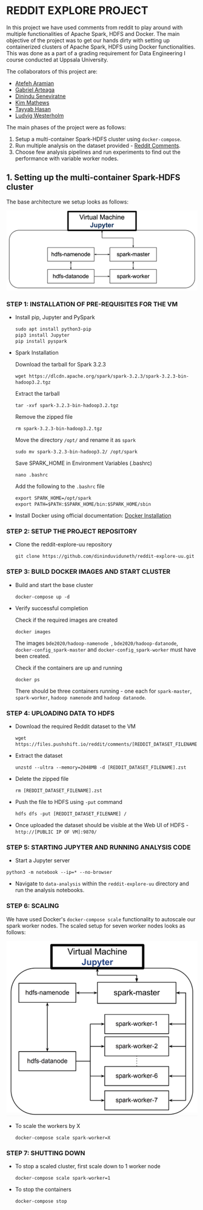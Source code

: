 # REDDIT EXPLORE PROJECT
In this project we have used comments from reddit to play around with multiple functionalities of Apache Spark, HDFS and Docker. The main objective of the project was to get our hands dirty with setting up containerized clusters of Apache Spark, HDFS using Docker functionalities. This was done as a part of a grading requirement for Data Engineering I course conducted at Uppsala University.

The collaborators of this project are:

* [Atefeh Aramian](https://github.com/atefeharemian "Atefeh Aramian")
* [Gabriel Arteaga](https://github.com/Gabriel-Arteaga "Gabriel Arteaga")
* [Dinindu Seneviratne](https://github.com/dininduviduneth "Dinindu Seneviratne")
* [Kim Mathews](https://github.com/kimkmathews "Kim Mathews")
* [Tayyab Hasan](https://github.com/TayyabHasan "Tayyab Hasan")
* [Ludvig Westerholm](https://github.com/neddul "Ludvig Westerholm")

The main phases of the project were as follows:

1. Setup a multi-container Spark-HDFS cluster using `docker-compose`.
2. Run multiple analysis on the dataset provided - [Reddit Comments](https://files.pushshift.io/reddit/comments/ "Reddict comments").
3. Choose few analysis pipelines and run experiments to find out the performance with variable worker nodes.

## 1. Setting up the multi-container Spark-HDFS cluster

The base architecture we setup looks as follows:

![Base Architecture](images/base-cluster.png)

### STEP 1: INSTALLATION OF PRE-REQUISITES FOR THE VM

* Install pip, Jupyter and PySpark

    ```
    sudo apt install python3-pip
    pip3 install Jupyter
    pip install pyspark
    ```

* Spark Installation

    Download the tarball for Spark 3.2.3
    ```
    wget https://dlcdn.apache.org/spark/spark-3.2.3/spark-3.2.3-bin-hadoop3.2.tgz
    ```
    Extract the tarball
    ```
    tar -xvf spark-3.2.3-bin-hadoop3.2.tgz
    ```
    Remove the zipped file
    ```
    rm spark-3.2.3-bin-hadoop3.2.tgz
    ```
    Move the directory `/opt/` and rename it as `spark`
    ```
    sudo mv spark-3.2.3-bin-hadoop3.2/ /opt/spark
    ```
    Save SPARK_HOME in Environment Variables (.bashrc)
    ```
    nano .bashrc
    ```
    Add the following to the `.bashrc` file
    ```
    export SPARK_HOME=/opt/spark
    export PATH=$PATH:$SPARK_HOME/bin:$SPARK_HOME/sbin
    ```

* Install Docker using official documentation: [Docker Installation](https://docs.docker.com/engine/install/ubuntu/ "Docker Installation")

### STEP 2: SETUP THE PROJECT REPOSITORY

* Clone the reddit-explore-uu repository

    ```
    git clone https://github.com/dininduviduneth/reddit-explore-uu.git
    ```

### STEP 3: BUILD DOCKER IMAGES AND START CLUSTER

* Build and start the base cluster

    ```
    docker-compose up -d
    ```
* Verify successful completion
    
    Check if the required images are created
    ```
    docker images
    ```
    The images `bde2020/hadoop-namenode `, `bde2020/hadoop-datanode`, `docker-config_spark-master` and `docker-config_spark-worker` must have been created.

    Check if the containers are up and running
    ```
    docker ps
    ```
    There should be three containers running - one each for `spark-master`, `spark-worker`, `hadoop namenode` and `hadoop datanode`.

### STEP 4: UPLOADING DATA TO HDFS

* Download the required Reddit dataset to the VM
    ```
    wget https://files.pushshift.io/reddit/comments/[REDDIT_DATASET_FILENAME].zst
    ```
* Extract the dataset
    ```
    unzstd --ultra --memory=2048MB -d [REDDIT_DATASET_FILENAME].zst
    ```
* Delete the zipped file
    ```
    rm [REDDIT_DATASET_FILENAME].zst
    ```
* Push the file to HDFS using `-put` command
    ```
    hdfs dfs -put [REDDIT_DATASET_FILENAME] /
    ```
* Once uploaded the dataset should be visible at the Web UI of HDFS - `http://[PUBLIC IP OF VM]:9870/`

### STEP 5: STARTING JUPYTER AND RUNNING ANALYSIS CODE

* Start a Jupyter server
```
python3 -m notebook --ip=* --no-browser
```

* Navigate to `data-analysis` within the `reddit-explore-uu` directory and run the analysis notebooks.

### STEP 6: SCALING

We have used Docker's `docker-compose scale` functionality to autoscale our spark worker nodes. The scaled setup for seven worker nodes looks as follows:

![Scaled Architecture](images/scaled-custer.png)

* To scale the workers by X
    ```
    docker-compose scale spark-worker=X
    ```

### STEP 7: SHUTTING DOWN

* To stop a scaled cluster, first scale down to 1 worker node
    ```
    docker-compose scale spark-worker=1
    ```

* To stop the containers
    ```
    docker-compose stop
    ```